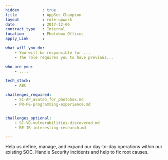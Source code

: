 ```yaml
---
hidden          : true
title           : AppSec Champion
layout          : role-upwork
date            : 2017-12-06
contract_type   : Internal
location        : Photobox Offices
apply_Link      :

what_will_you_do:
    - You will be responsible for ...
    - The role requires you to have previous...

who_are_you:
    - ....

tech_stack:
    - ABC

challenges_required:
    - SC-AP_avatao_for_photobox.md
    - PR-PE-programming-experience.md


challenges_optional:
    - SC-VD-vulnerabilities-discovered.md
    - RE-IR-interesting-research.md

---
```


Help us define, manage, and expand our day-to-day operations within our existing SOC.
Handle Security incidents and help to fix root causes.


